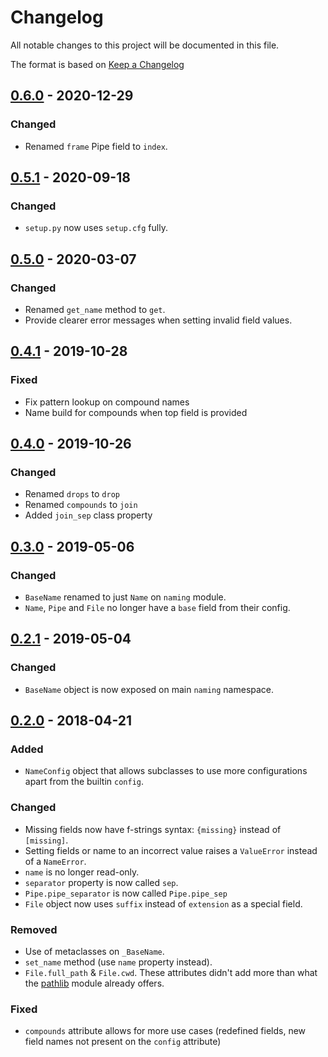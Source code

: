 # Changelog
All notable changes to this project will be documented in this file.

The format is based on [Keep a Changelog](http://keepachangelog.com/en/1.0.0/)

## [0.6.0](https://github.com/chrizzFTD/naming/releases/tag/0.6.0) - 2020-12-29
### Changed
- Renamed `frame` Pipe field to `index`.

## [0.5.1](https://github.com/chrizzFTD/naming/releases/tag/0.5.1) - 2020-09-18
### Changed
- `setup.py` now uses `setup.cfg` fully.

## [0.5.0](https://github.com/chrizzFTD/naming/releases/tag/0.5.0) - 2020-03-07
### Changed
- Renamed `get_name` method to `get`.
- Provide clearer error messages when setting invalid field values.

## [0.4.1](https://github.com/chrizzFTD/naming/releases/tag/0.4.1) - 2019-10-28
### Fixed
- Fix pattern lookup on compound names
- Name build for compounds when top field is provided

## [0.4.0](https://github.com/chrizzFTD/naming/releases/tag/0.4.0) - 2019-10-26
### Changed
- Renamed `drops` to `drop`
- Renamed `compounds` to `join`
- Added `join_sep` class property

## [0.3.0](https://github.com/chrizzFTD/naming/releases/tag/0.3.0) - 2019-05-06
### Changed
- `BaseName` renamed to just `Name` on `naming` module.
- `Name`, `Pipe` and `File` no longer have a `base` field from their config.

## [0.2.1](https://github.com/chrizzFTD/naming/releases/tag/0.2.1) - 2019-05-04
### Changed
- `BaseName` object is now exposed on main `naming` namespace.

## [0.2.0](https://github.com/chrizzFTD/naming/releases/tag/0.2.0) - 2018-04-21
### Added
- `NameConfig` object that allows subclasses to use more configurations apart from the builtin `config`.

### Changed
- Missing fields now have f-strings syntax: `{missing}` instead of `[missing]`.
- Setting fields or name to an incorrect value raises a `ValueError` instead of a `NameError`.
- `name` is no longer read-only.
- `separator` property is now called `sep`.
- `Pipe.pipe_separator` is now called `Pipe.pipe_sep`
- `File` object now uses `suffix` instead of `extension` as a special field.

### Removed
- Use of metaclasses on `_BaseName`.
- `set_name` method (use `name` property instead).
- `File.full_path` & `File.cwd`. These attributes didn't add more than what the [pathlib](https://docs.python.org/3/library/pathlib.html) module already offers.

### Fixed
- `compounds` attribute allows for more use cases (redefined fields, new field names not present on the `config` attribute)
